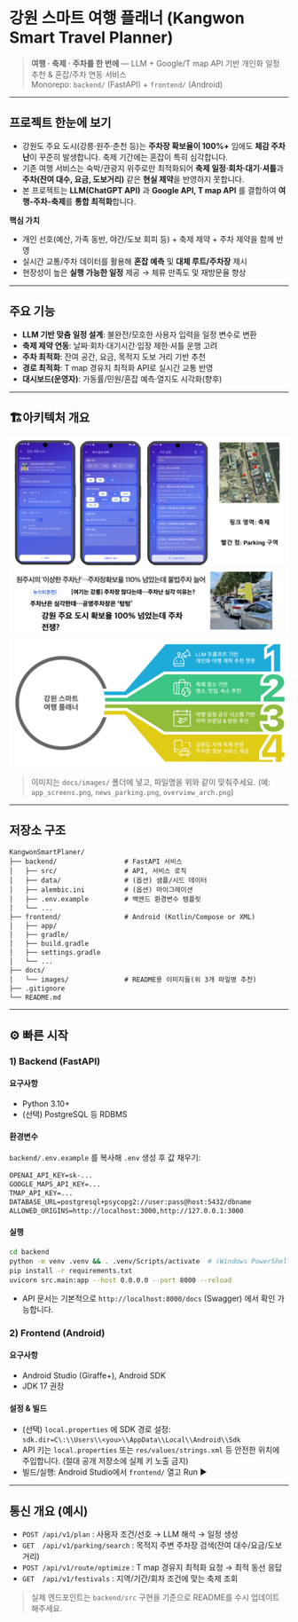 # 강원 스마트 여행 플래너 (Kangwon Smart Travel Planner)

> **여행 · 축제 · 주차를 한 번에** — LLM + Google/T map API 기반 개인화 일정 추천 & 혼잡/주차 연동 서비스  
> Monorepo: `backend/` (FastAPI) + `frontend/` (Android)

---

## 프로젝트 한눈에 보기
- 강원도 주요 도시(강릉·원주·춘천 등)는 **주차장 확보율이 100%+** 임에도 **체감 주차난**이 꾸준히 발생합니다. 축제 기간에는 혼잡이 특히 심각합니다.  
- 기존 여행 서비스는 숙박/관광지 위주로만 최적화되어 **축제 일정·회차·대기·셔틀**과 **주차(잔여 대수, 요금, 도보거리)** 같은 **현실 제약**을 반영하지 못합니다.  
- 본 프로젝트는 **LLM(ChatGPT API)** 과 **Google API, T map API** 를 결합하여 **여행-주차-축제**를 **통합 최적화**합니다.

**핵심 가치**
- 개인 선호(예산, 가족 동반, 야간/도보 회피 등) + 축제 제약 + 주차 제약을 함께 반영
- 실시간 교통/주차 데이터를 활용해 **혼잡 예측** 및 **대체 루트/주차장** 제시
- 현장성이 높은 **실행 가능한 일정** 제공 → 체류 만족도 및 재방문율 향상

---

## 주요 기능
- **LLM 기반 맞춤 일정 설계**: 불완전/모호한 사용자 입력을 일정 변수로 변환
- **축제 제약 연동**: 날짜·회차·대기시간·입장 제한·셔틀 운행 고려
- **주차 최적화**: 잔여 공간, 요금, 목적지 도보 거리 기반 추천
- **경로 최적화**: T map 경유지 최적화 API로 실시간 교통 반영
- **대시보드(운영자)**: 가동률/민원/혼잡 예측·열지도 시각화(향후)

---

## 🏗아키텍처 개요
![앱 프로토타입](docs/images/app_screens.png)
![주차 보도](docs/images/news_parking.png)
![개요/아키텍처](docs/images/overview_arch.png)

> 이미지는 `docs/images/` 폴더에 넣고, 파일명을 위와 같이 맞춰주세요. (예: `app_screens.png`, `news_parking.png`, `overview_arch.png`)

---

## 저장소 구조
```
KangwonSmartPlaner/
├── backend/                 # FastAPI 서비스
│   ├── src/                 # API, 서비스 로직
│   ├── data/                # (옵션) 샘플/시드 데이터
│   ├── alembic.ini          # (옵션) 마이그레이션
│   ├── .env.example         # 백엔드 환경변수 템플릿
│   └── ...                
├── frontend/                # Android (Kotlin/Compose or XML)
│   ├── app/
│   ├── gradle/
│   ├── build.gradle
│   ├── settings.gradle
│   └── ...
├── docs/
│   └── images/              # README용 이미지들(위 3개 파일명 추천)
├── .gitignore
└── README.md
```

---

## ⚙️ 빠른 시작

### 1) Backend (FastAPI)
#### 요구사항
- Python 3.10+
- (선택) PostgreSQL 등 RDBMS

#### 환경변수
`backend/.env.example` 를 복사해 `.env` 생성 후 값 채우기:
```
OPENAI_API_KEY=sk-...
GOOGLE_MAPS_API_KEY=...
TMAP_API_KEY=...
DATABASE_URL=postgresql+psycopg2://user:pass@host:5432/dbname
ALLOWED_ORIGINS=http://localhost:3000,http://127.0.0.1:3000
```

#### 실행
```bash
cd backend
python -m venv .venv && . .venv/Scripts/activate  # (Windows PowerShell: .venv\Scripts\Activate.ps1)
pip install -r requirements.txt
uvicorn src.main:app --host 0.0.0.0 --port 8000 --reload
```
- API 문서는 기본적으로 `http://localhost:8000/docs` (Swagger) 에서 확인 가능합니다.

### 2) Frontend (Android)
#### 요구사항
- Android Studio (Giraffe+), Android SDK
- JDK 17 권장

#### 설정 & 빌드
- (선택) `local.properties` 에 SDK 경로 설정:  
  `sdk.dir=C\:\\Users\\<you>\\AppData\\Local\\Android\\Sdk`
- API 키는 `local.properties` 또는 `res/values/strings.xml` 등 안전한 위치에 주입합니다. (절대 공개 저장소에 실제 키 노출 금지)
- 빌드/실행: Android Studio에서 `frontend/` 열고 Run ▶

---

## 통신 개요 (예시)
- `POST /api/v1/plan` : 사용자 조건/선호 → LLM 해석 → 일정 생성
- `GET  /api/v1/parking/search` : 목적지 주변 주차장 검색(잔여 대수/요금/도보 거리)
- `POST /api/v1/route/optimize` : T map 경유지 최적화 요청 → 최적 동선 응답
- `GET  /api/v1/festivals` : 지역/기간/회차 조건에 맞는 축제 조회

> 실제 엔드포인트는 `backend/src` 구현을 기준으로 README를 수시 업데이트 해주세요.


